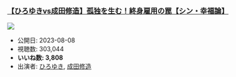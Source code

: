 ### [【ひろゆきvs成田修造】孤独を生む！終身雇用の罠【シン・幸福論】](https://www.youtube.com/watch?v=M7o3Iu0Ccco)
[![](https://img.youtube.com/vi/M7o3Iu0Ccco/sddefault.jpg)](https://www.youtube.com/watch?v=M7o3Iu0Ccco)
-   公開日: 2023-08-08
-   視聴数: 303,044
-   **いいね数: 3,808**
-   出演者: [ひろゆき](/rehacq_fan/people/ひろゆき "wikilink"), [成田修造](/rehacq_fan/people/成田修造 "wikilink")
